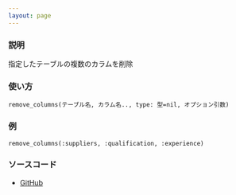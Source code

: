 ```yaml
---
layout: page
---
```


### 説明

指定したテーブルの複数のカラムを削除

### 使い方

    remove_columns(テーブル名, カラム名.., type: 型=nil, オプション引数)

### 例

    remove_columns(:suppliers, :qualification, :experience)

### ソースコード

- [GitHub](https://github.com/rails/rails/blob/984c3ef2775781d47efa9f541ce570daa2434a80/activerecord/lib/active_record/connection_adapters/abstract/schema_statements.rb#L543)
